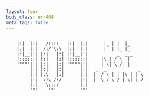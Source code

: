 ```yaml
---
layout: four
body_class: err404
meta_tags: false
---
```

         _    _     ___     _    _        _       _
        |:|  |:|   /:::\   |:|  |:|      |_ | |  |_
        |:|  |:|  /:/'\:\  |:|  |:|      |  | |_ |_
        |:|__|:| |:|   |:| |:|__|:|           _  ___
        |::::::| |:|   |:| |::::::|     |\ | / \  |
        '""""|:| |:|   |:| '""""|:|     | \| \_/  |
             |:| |:|   |:|      |:|   _  _            _
             |:| |:\   |:|      |:|  |_ / \ | | |\ | | \
             |:|  \:\_/:/       |:|  |  \_/ \_/ | \| |_/
             |:|   \:::/        |:|
             '"'    '"'         '"'
